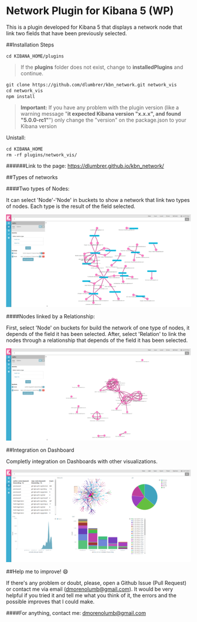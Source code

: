 # Network Plugin for Kibana 5 (WP)

This is a plugin developed for Kibana 5 that displays a network node that link two fields that have been previously selected.

##Installation Steps

```
cd KIBANA_HOME/plugins
```
> If the **plugins** folder does not exist, change to **installedPlugins** and continue.

```
git clone https://github.com/dlumbrer/kbn_network.git network_vis
cd network_vis
npm install
```
> **Important:** If you have any problem with the plugin version (like a warning message "**it expected Kibana version "x.x.x", and found "5.0.0-rc1"**") only change the "version" on the package.json to your Kibana version

Unistall:

```
cd KIBANA_HOME
rm -rf plugins/network_vis/
```

######Link to the page: https://dlumbrer.github.io/kbn_network/


##Types of networks

####Two types of Nodes:

It can select 'Node'-'Node' in buckets to show a network that link two types of nodes. Each type is the result of the field selected.

![Screenshot](images/Easy.png)

####Nodes linked by a Relationship:

First, select 'Node' on buckets for build the network of one type of nodes, it depends of the field it has been selected. After, select 'Relation' to link the nodes through a relationship that depends of the field it has been selected.

![Screenshot](images/Types.png)

##Integration on Dashboard

Completly integration on Dashboards with other visualizations.

![Screenshot](images/Dashboard.png)

##Help me to improve! :smile:

If there's any problem or doubt, please, open a Github Issue (Pull Request) or contact me via email (dmorenolumb@gmail.com). It would be very helpful if you tried it and tell me what you think of it, the errors and the possible improves that I could make.


####For anything, contact me: dmorenolumb@gmail.com

